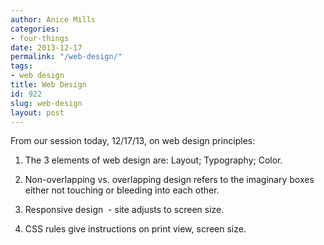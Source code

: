 ```yaml
---
author: Anice Mills
categories:
- four-things
date: 2013-12-17
permalink: "/web-design/"
tags:
- web design
title: Web Design
id: 922
slug: web-design
layout: post
---
```

From our session today, 12/17/13, on web design principles:

1. The 3 elements of web design are: Layout; Typography; Color.

2. Non-overlapping vs. overlapping design refers to the imaginary boxes either not touching or bleeding into each other.

3. Responsive design  - site adjusts to screen size.

4. CSS rules give instructions on print view, screen size.
